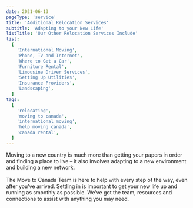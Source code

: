 ```yaml
---
date: 2021-06-13
pageType: 'service'
title: 'Additional Relocation Services'
subtitle: 'Adapting to your New Life'
listTitle: 'Our Other Relocation Services Include'
list:
  [
    'International Moving',
    'Phone, TV and Internet',
    'Where to Get a Car',
    'Furniture Rental',
    'Limousine Driver Services',
    'Setting Up Utilities',
    'Insurance Providers',
    'Landscaping',
  ]
tags:
  [
    'relocating',
    'moving to canada',
    'international moving',
    'help moving canada',
    'canada rental',
  ]
---
```


Moving to a new country is much more than getting your papers in order and finding a place to live – it also involves adapting to a new environment and building a new network.
<br/>
<br/>
The Move to Canada Team is here to help with every step of the way, even after you’ve arrived. Settling in is important to get your new life up and running as smoothly as possible. We’ve got the team, resources and connections to assist with anything you may need.
